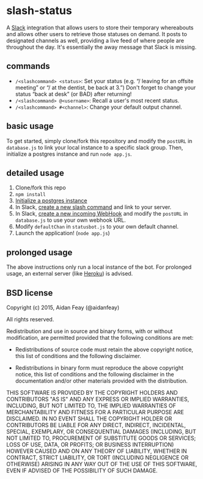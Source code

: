 # slash-status
A [Slack](https://slack.com) integration that allows users to store their temporary whereabouts and allows other users to retrieve those statuses on demand. It posts to designated channels as well, providing a live feed of where people are throughout the day. It's essentially the away message that Slack is missing.
## commands 
* `/<slashcommand> <status>`: Set your status (e.g. “/<slashcommand> leaving for an offsite meeting” or “/<slashcommand> at the dentist, be back at 3.”) Don't forget to change your status “back at desk” (or BAD) after returning!
* `/<slashcommand> @<username>`: Recall a user's most recent status.
* `/<slashcommand> #<channel>`: Change your default output channel.

## basic usage
To get started, simply clone/fork this repository and modify the `postURL` in `database.js` to link your local instance to a specific slack group. Then, initialize a postgres instance and run `node app.js`.
## detailed usage
1. Clone/fork this repo
2. `npm install`
3. [Initialize a postgres instance](https://serversforhackers.com/using-postgresql)
4. In Slack, [create a new slash command](http://slack.com/services/new/slash-commands) and link to your server.
5. In Slack, [create a new incoming WebHook](http://slack.com/services/new/incoming-webhook) and modify the `postURL` in `database.js` to use your own webhook URL.
6. Modify `defaultChan` in `statusbot.js` to your own default channel.
7. Launch the application! (`node app.js`)

## prolonged usage
The above instructions only run a local instance of the bot. For prolonged usage, an external server (like [Heroku](http://heroku.com)) is advised.

## BSD license
Copyright (c) 2015, Aidan Feay (@aidanfeay)

All rights reserved.

Redistribution and use in source and binary forms, with or without
modification, are permitted provided that the following conditions are met:

* Redistributions of source code must retain the above copyright notice, this
  list of conditions and the following disclaimer.

* Redistributions in binary form must reproduce the above copyright notice,
  this list of conditions and the following disclaimer in the documentation
  and/or other materials provided with the distribution.

THIS SOFTWARE IS PROVIDED BY THE COPYRIGHT HOLDERS AND CONTRIBUTORS "AS IS"
AND ANY EXPRESS OR IMPLIED WARRANTIES, INCLUDING, BUT NOT LIMITED TO, THE
IMPLIED WARRANTIES OF MERCHANTABILITY AND FITNESS FOR A PARTICULAR PURPOSE ARE
DISCLAIMED. IN NO EVENT SHALL THE COPYRIGHT HOLDER OR CONTRIBUTORS BE LIABLE
FOR ANY DIRECT, INDIRECT, INCIDENTAL, SPECIAL, EXEMPLARY, OR CONSEQUENTIAL
DAMAGES (INCLUDING, BUT NOT LIMITED TO, PROCUREMENT OF SUBSTITUTE GOODS OR
SERVICES; LOSS OF USE, DATA, OR PROFITS; OR BUSINESS INTERRUPTION) HOWEVER
CAUSED AND ON ANY THEORY OF LIABILITY, WHETHER IN CONTRACT, STRICT LIABILITY,
OR TORT (INCLUDING NEGLIGENCE OR OTHERWISE) ARISING IN ANY WAY OUT OF THE USE
OF THIS SOFTWARE, EVEN IF ADVISED OF THE POSSIBILITY OF SUCH DAMAGE.
